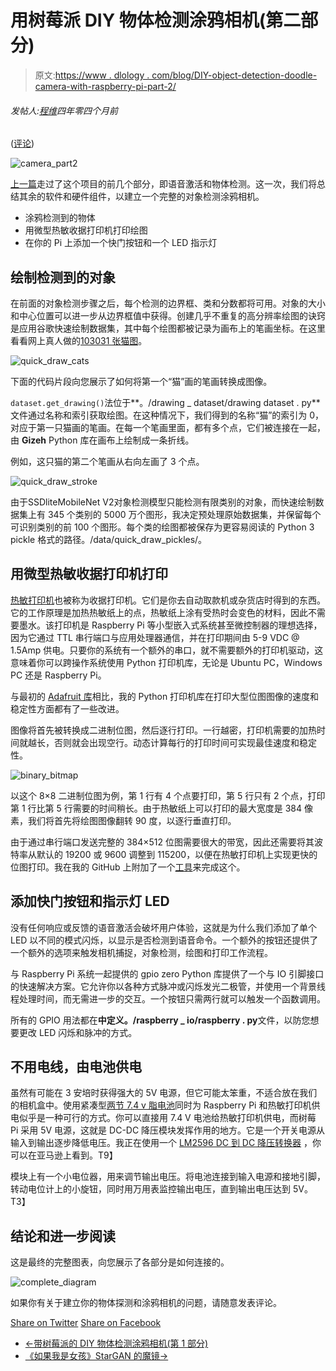 # 用树莓派 DIY 物体检测涂鸦相机(第二部分)

> 原文:[https://www . dlology . com/blog/DIY-object-detection-doodle-camera-with-raspberry-pi-part-2/](https://www.dlology.com/blog/diy-object-detection-doodle-camera-with-raspberry-pi-part-2/)

###### 发帖人:[程维](/blog/author/Chengwei/)四年零四个月前

([评论](/blog/diy-object-detection-doodle-camera-with-raspberry-pi-part-2/#disqus_thread))

![camera_part2](../Images/25cbc65e2e0a070c359cd70732cd3020.png)

[上一篇](https://www.dlology.com/blog/diy-object-detection-doodle-camera-with-raspberry-pi-part-1/)走过了这个项目的前几个部分，即语音激活和物体检测。这一次，我们将总结其余的软件和硬件组件，以建立一个完整的对象检测涂鸦相机。

*   涂鸦检测到的物体
*   用微型热敏收据打印机打印绘图
*   在你的 Pi 上添加一个快门按钮和一个 LED 指示灯

## 绘制检测到的对象

在前面的对象检测步骤之后，每个检测的边界框、类和分数都将可用。对象的大小和中心位置可以进一步从边界框值中获得。创建几乎不重复的高分辨率绘图的诀窍是应用谷歌快速绘制数据集，其中每个绘图都被记录为画布上的笔画坐标。在这里看看网上真人做的[103031 张猫图](https://quickdraw.withgoogle.com/data/cat)。

![quick_draw_cats](../Images/2d9b4a419e9ddb9b9ebf91a0805297bf.png)

下面的代码片段向您展示了如何将第一个“猫”画的笔画转换成图像。

<g class="gr_ gr_78 gr-alert gr_gramm gr_inline_cards gr_run_anim Style multiReplace" id="78" data-gr-id="78">`dataset.get_drawing()`<g class="gr_ gr_78 gr-alert gr_gramm gr_inline_cards gr_disable_anim_appear Style multiReplace" id="78" data-gr-id="78">法</g>位于**。/drawing _ dataset/drawing dataset . py**文件</g>通过名称和索引获取绘图。在这种情况下，我们得到的名称“猫”的索引为 0，对应于第一只猫画的笔画。在每一个笔画里面，都有多个点，它们被连接在一起，由 **Gizeh** Python 库在画布上绘制成一条折线。

例如，这只猫的第二个笔画从右向左画了 3 个点。

![quick_draw_stroke](../Images/37fb6e8f048b491e6e2a5d03a8f688b8.png)

由于SSD<g class="gr_ gr_91 gr-alert gr_gramm gr_inline_cards gr_run_anim Punctuation only-ins replaceWithoutSep" id="91" data-gr-id="91">lite</g>MobileNet V2对象检测模型只能检测有限类别的对象，而快速绘制数据集上有 345 个类别的 5000 万个图形，我决定预处理原始数据集，并保留每个可识别类别的前 100 个图形。每个类的绘图都被保存为更容易阅读的 Python 3 pickle 格式的路径。/data/quick_draw_pickles/。

## 用微型热敏收据打印机打印

[热敏打印机](https://www.adafruit.com/product/597)也被称为收据打印机。它们是你去自动取款机或杂货店时得到的东西。它的工作原理是加热热敏纸上的点，热敏纸上涂有受热时会变色的材料，因此不需要墨水。该打印机是 Raspberry Pi 等小型嵌入式系统甚至微控制器的理想选择，因为它通过 TTL 串行端口与应用处理器通信，并在打印期间由 5-9 VDC @ 1.5Amp 供电。只要你的系统有一个额外的串口，就不需要额外的打印机驱动，这意味着你可以跨操作系统使用 Python 打印机库，无论是 Ubuntu PC，Windows PC 还是 Raspberry Pi。

与最初的 [Adafruit 库](https://github.com/adafruit/Python-Thermal-Printer)相比，我的 Python 打印机库在打印大型位图图像的速度和稳定性方面都有了一些改进。

图像将首先被转换成二进制位图，然后逐行打印。一行越密，打印机需要的加热时间就越长，否则就会出现空行。动态计算每行的打印时间可实现最佳速度和稳定性。

![binary_bitmap](../Images/8b173c2859f950f29380e810845e6db2.png)

以这个 8×8 二进制位图为例，第 1 行有 4 个点要打印，第 5 行只有 2 个点，打印第 1 行比第 5 行需要的时间稍长。由于热敏纸上可以打印的最大宽度是 384 像素，我们将首先将绘图图像翻转 90 度，以逐行垂直打印。

由于通过串行端口发送完整的 384×512 位图需要很大的带宽，因此还需要将其波特率从默认的 19200 或 9600 调整到 115200，以便在热敏打印机上实现更快的位图打印。我在我的 GitHub 上附加了一个[工具](https://github.com/Tony607/voice-camera/releases/download/V1.1/AClassTool-printer-setting-tool.zip)来完成这个。

## 添加快门按钮和指示灯 LED

没有任何响应或反馈的语音激活会破坏用户体验，这就是为什么我们添加了单个 LED 以不同的模式闪烁，以显示是否检测到语音命令。一个额外的按钮还提供了一个额外的选项来触发相机捕捉，对象检测，绘图和打印工作流程。

与 Raspberry Pi 系统一起提供的 gpio zero Python 库提供了一个与 IO 引脚接口的快速解决方案。它允许你以各种方式脉冲或闪烁发光二极管，并使用一个背景线程处理时间，而无需进一步的交互。一个按钮只需两行就可以触发一个函数调用。

所有的 GPIO 用法都在**中定义。/raspberry _ io/raspberry . py**文件，以防您想要更改 LED 闪烁和脉冲的方式。

## 不用电线，由电池供电

虽然有可能在 3 安培时获得强大的 5V 电源，但它可能太笨重，不适合放在我们的相机盒中。使用紧凑型[两节 7.4 v 脂电池](https://www.amazon.com/Kreema-1500mAh-Battery-Rechargeable-Charger/dp/B07D5WMZM3/ref=sr_1_29?s=toys-and-games&ie=UTF8&qid=1534832672&sr=1-29&keywords=7.4V+1500mAh+Lipo+Battery)同时为 Raspberry Pi 和热敏打印机供电似乎是一种可行的方式。你可以直接用 7.4 V 电池给热敏打印机供电，而树莓 Pi 采用 5V 电源，这就是 DC-DC 降压模块发挥作用的地方。它是一个开关电源从输入到输出逐步降低电压。我正在使用一个 [LM2596 DC 到 DC 降压转换器](https://www.amazon.com/UPZHIJI-LM2596-Converter-3-0-40V-1-5-35V/dp/B07BLRQQK7/ref=sr_1_2?ie=UTF8&qid=1534665501&sr=8-2&keywords=DC+DC) ，你可以在亚马逊上看到。T9】

模块上有一个小电位器，用来调节输出电压。将电池连接到输入电源和接地引脚，转动电位计上的小旋钮，同时用万用表监控输出电压，直到输出电压达到 5V。T3】

## 结论和进一步阅读

这是最终的完整图表，向您展示了各部分是如何连接的。

![complete_diagram](../Images/88076dadbc58359d816cbb2b44b18459.png)

如果你有关于建立你的物体探测和涂鸦相机的问题，请随意发表评论。

[Share on Twitter](https://twitter.com/intent/tweet?url=https%3A//www.dlology.com/blog/diy-object-detection-doodle-camera-with-raspberry-pi-part-2/&text=DIY%20Object%20Detection%20Doodle%20camera%20with%20Raspberry%20Pi%20%28part%202%29) [Share on Facebook](https://www.facebook.com/sharer/sharer.php?u=https://www.dlology.com/blog/diy-object-detection-doodle-camera-with-raspberry-pi-part-2/)

*   [←带树莓派的 DIY 物体检测涂鸦相机(第 1 部分)](/blog/diy-object-detection-doodle-camera-with-raspberry-pi-part-1/)
*   [《如果我是女孩》StarGAN 的魔镜→](/blog/if-i-were-a-girl-magic-mirror-by-stargan/)
